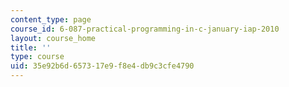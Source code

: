 ```yaml
---
content_type: page
course_id: 6-087-practical-programming-in-c-january-iap-2010
layout: course_home
title: ''
type: course
uid: 35e92b6d-6573-17e9-f8e4-db9c3cfe4790
---
```

